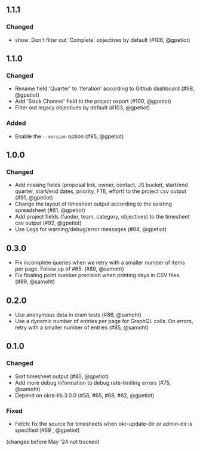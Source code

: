 ## 1.1.1

### Changed

- show: Don't filter out 'Complete' objectives by default (#106, @gpetiot)

## 1.1.0

### Changed

- Rename field 'Quarter' to 'Iteration' according to Github dashboard (#98, @gpetiot)
- Add 'Slack Channel' field to the project export (#100, @gpetiot)
- Filter out legacy objectives by default (#103, @gpetiot)

### Added

- Enable the `--version` option (#95, @gpetiot)

## 1.0.0

### Changed

- Add missing fields (proposal link, owner, contact, JS bucket, start/end quarter, start/end dates, priority, FTE, effort) to the project csv output (#91, @gpetiot)
- Change the layout of timesheet output according to the existing spreadsheet (#81, @gpetiot)
- Add project fields (funder, team, category, objectives) to the timesheet csv output (#92, @gpetiot)
- Use Logs for warning/debug/error messages (#84, @gpetiot)

## 0.3.0

- Fix incomplete queries when we retry with a smaller number of items per page.
  Follow up of #65. (#89, @samoht)
- Fix floating point number precision when printing days in CSV files.
  (#89, @samoht)

## 0.2.0

- Use anonymous data in cram tests (#86, @samoht)
- Use a dynamic number of entries per page for GraphQL calls. On errors,
  retry with a smaller number of entries (#85, @samoht)

## 0.1.0

### Changed

- Sort timesheet output (#80, @gpetiot)
- Add more debug information to debug rate-limiting errors (#75, @samoht)
- Depend on okra-lib.3.0.0 (#56, #65, #68, #82, @gpetiot)

### Fixed

- Fetch: fix the source for timesheets when okr-update-dir or admin-dir is specified (#69 , @gpetiot)

(changes before May '24 not tracked)

